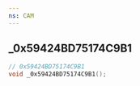 ```yaml
---
ns: CAM
---
```

## _0x59424BD75174C9B1

```c
// 0x59424BD75174C9B1
void _0x59424BD75174C9B1();
```


